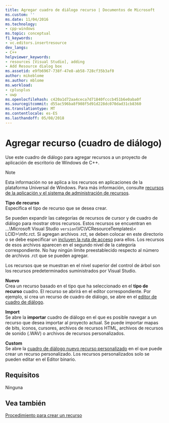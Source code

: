 ```yaml
---
title: Agregar cuadro de diálogo recurso | Documentos de Microsoft
ms.custom: ''
ms.date: 11/04/2016
ms.technology:
- cpp-windows
ms.topic: conceptual
f1_keywords:
- vc.editors.insertresource
dev_langs:
- C++
helpviewer_keywords:
- resources [Visual Studio], adding
- Add Resource dialog box
ms.assetid: e9fb6967-738f-47e8-ab58-728cf35b3af0
author: mikeblome
ms.author: mblome
ms.workload:
- cplusplus
- uwp
ms.openlocfilehash: c420a1d72aa4ceca7d71840fcccb451b6e0aba0f
ms.sourcegitcommit: d55ac596ba8f908f5d91d228dc070dad31cb8360
ms.translationtype: MT
ms.contentlocale: es-ES
ms.lasthandoff: 05/08/2018
---
```

# <a name="add-resource-dialog-box"></a>Agregar recurso (cuadro de diálogo)
Use este cuadro de diálogo para agregar recursos a un proyecto de aplicación de escritorio de Windows de C++.  
  
> [!NOTE]
>  Esta información no se aplica a los recursos en aplicaciones de la plataforma Universal de Windows. Para más información, consulte [recursos de la aplicación y el sistema de administración de recursos](/windows/uwp/app-resources/).  
  
 **Tipo de recurso**  
 Especifica el tipo de recurso que se desea crear.  
  
 Se pueden expandir las categorías de recursos de cursor y de cuadro de diálogo para mostrar otros recursos. Estos recursos se encuentran en ...\Microsoft Visual Studio `version`\VC\VCResourceTemplates\\< LCID\>\mfc.rct. Si agregan archivos .rct, se deben colocar en este directorio o se debe especificar un [incluyen la ruta de acceso](../windows/how-to-specify-include-directories-for-resources.md) para ellos. Los recursos de esos archivos aparecen en el segundo nivel de la categoría correspondiente. No hay ningún límite preestablecido respecto al número de archivos .rct que se pueden agregar.  
  
 Los recursos que se muestran en el nivel superior del control de árbol son los recursos predeterminados suministrados por Visual Studio.  
  
 **Nuevo**  
 Crea un recurso basado en el tipo que ha seleccionado en el **tipo de recurso** cuadro. El recurso se abrirá en el editor correspondiente. Por ejemplo, si crea un recurso de cuadro de diálogo, se abre en el [editor de cuadro de diálogo](../windows/dialog-editor.md).  
  
 **Import**  
 Se abre la **importar** cuadro de diálogo en el que es posible navegar a un recurso que desea importar al proyecto actual. Se puede importar mapas de bits, iconos, cursores, archivos de recursos HTML, archivos de recursos de sonido (.WAV) o archivos de recursos personalizados.  
  
 **Custom**  
 Se abre la [cuadro de diálogo nuevo recurso personalizado](../windows/new-custom-resource-dialog-box.md) en el que puede crear un recurso personalizado. Los recursos personalizados solo se pueden editar en el Editor binario.  
  
## <a name="requirements"></a>Requisitos  
 Ninguna  
  
## <a name="see-also"></a>Vea también  
 [Procedimiento para crear un recurso](../windows/how-to-create-a-resource.md)